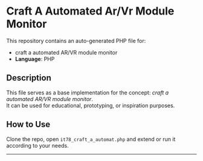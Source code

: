# Craft A Automated Ar/Vr Module Monitor

This repository contains an auto-generated PHP file for:

- craft a automated AR/VR module monitor
- **Language**: PHP

## Description

This file serves as a base implementation for the concept: *craft a automated AR/VR module monitor*.  
It can be used for educational, prototyping, or inspiration purposes.

## How to Use

Clone the repo, open `it78_craft_a_automat.php` and extend or run it according to your needs.

---


